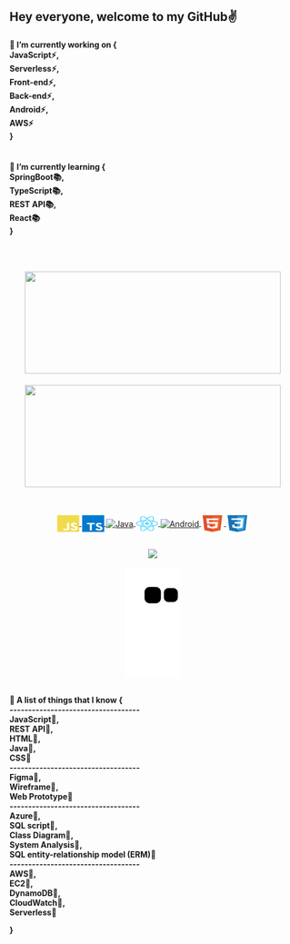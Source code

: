 ## Hey everyone, welcome to my GitHub✌

<h4>
🔭 I’m currently working on { <br>
  JavaScript⚡, <br>
  Serverless⚡, <br>
  Front-end⚡, <br>
  Back-end⚡, <br>
  Android⚡, <br>
  AWS⚡ <br>
  } <br><br>
</h4>

<h4>
🌱 I’m currently learning { <br>
  SpringBoot📚, <br>
  TypeScript📚, <br>
  REST API📚, <br>
  React📚 <br>
  } <br><br>
</h4> 
 
  ##
  
  <br>
  <div align="center">
  <a href="https://github.com/gui0103">
  <img height="180em" width="450em" 
       src="https://github-readme-stats.vercel.app/api?username=gui0103&show_icons=true&theme=tokyonight&include_all_commits=true&count_private=true"/> <br> <br>
  <img height="180em" width="450em" 
       src="https://github-readme-stats.vercel.app/api/top-langs/?username=gui0103&layout=compact&langs_count=7&theme=tokyonight"/>
</div> 
  
   ##
  
  <br>
  <div align="center">
  <img align="center" alt="Js" height="30" width="40" src="https://raw.githubusercontent.com/devicons/devicon/master/icons/javascript/javascript-plain.svg">
  <img align="center" alt="Ts" height="30" width="40" src="https://raw.githubusercontent.com/devicons/devicon/master/icons/typescript/typescript-plain.svg">
  <img align="center" alt="Java" height="30" width="40" src="https://cdn.jsdelivr.net/gh/devicons/devicon/icons/java/java-original.svg">
  <img align="center" alt="React" height="30" width="40" src="https://raw.githubusercontent.com/devicons/devicon/master/icons/react/react-original.svg">
  <img align="center" alt="Android" height="30" width="40" src="https://cdn.jsdelivr.net/gh/devicons/devicon/icons/android/android-plain.svg">
  <img align="center" alt="HTML" height="30" width="40" src="https://raw.githubusercontent.com/devicons/devicon/master/icons/html5/html5-original.svg">
  <img align="center" alt="CSS" height="30" width="40" src="https://raw.githubusercontent.com/devicons/devicon/master/icons/css3/css3-original.svg"> 
  </div>
  
  ##
 
<div align="center">
  <a href="https://www.linkedin.com/in/guilherme-de-carvalho-costa-27691a20a/" target="_blank"><img src="https://img.shields.io/badge/-LinkedIn-%230077B5?style=for-the-badge&logo=linkedin&logoColor=white" target="_blank"></a> 
 
  ![Snake animation](https://github.com/rafaballerini/rafaballerini/blob/output/github-contribution-grid-snake.svg)
 
</div>
  
  ##

<h4>
📍 A list of things that I know { <br>
  ----------------------------------- <br>
  JavaScript🎯, <br>
  REST API🎯, <br>
  HTML🎯, <br>
  Java🎯, <br>
  CSS🎯 <br>
  ----------------------------------- <br>
  Figma🎯, <br>
  Wireframe🎯, <br>
  Web Prototype🎯 <br>
  ----------------------------------- <br>
  Azure🎯, <br>
  SQL script🎯, <br>
  Class Diagram🎯, <br>
  System Analysis🎯, <br>
  SQL entity-relationship model (ERM)🎯 <br>
  ----------------------------------- <br>
  AWS🎯, <br>
  EC2🎯, <br>
  DynamoDB🎯, <br>
  CloudWatch🎯, <br>
  Serverless🎯 <br>
  
  } <br><br>
</h4> 

